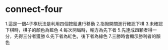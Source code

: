 # connect-four
1.這是一個4子棋玩法是利用四個按鈕進行移動
2.指撥開關進行確認下棋
3.未確認下棋時，棋子的顏色為藍色
4.每次開局時，輸方為先下者
5.先連成四顆者得一分，先得三分者獲勝
6.先下者為紅色，後下者為綠色
7.三勝時會顯示勝利者的顏色
